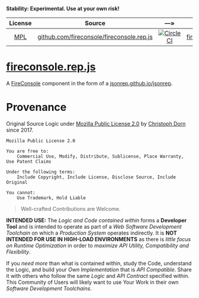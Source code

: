 
**Stability: Experimental. Use at your own risk!**

| License | Source | &#8212;&raquo; | [Website](https://github.com/fireconsole/fireconsole.rep.js/tree/master/workspace.sh) | [npm](https://github.com/npm/npm) |
| :---: | :---: | :---: | :---: | :---: |
| [MPL](https://opensource.org/licenses/MPL-2.0) | [github.com/fireconsole/fireconsole.rep.js](https://github.com/fireconsole/fireconsole.rep.js) | [![CircleCI](https://circleci.com/gh/fireconsole/fireconsole.rep.js.svg?style=svg)](https://circleci.com/gh/fireconsole/fireconsole.rep.js) | [fireconsole.github.io/fireconsole.rep.js](https://fireconsole.github.io/fireconsole.rep.js) | [fireconsole.rep.js](https://www.npmjs.com/package/fireconsole.rep.js)


[fireconsole.rep.js](https://fireconsole.github.io/fireconsole.rep.js)
===


A [FireConsole](https://github.com/fireconsole/) component in the form of a [jsonrep.github.io/jsonrep](https://jsonrep.github.io/jsonrep/).


Provenance
==========

Original Source Logic under [Mozilla Public License 2.0](https://opensource.org/licenses/MPL-2.0) by [Christoph Dorn](http://christophdorn.com) since 2017.

```
Mozilla Public License 2.0

You are free to:
    Commercial Use, Modify, Distribute, Sublicense, Place Warranty, Use Patent Claims

Under the following terms:
    Include Copyright, Include License, Disclose Source, Include Original

You cannot:
    Use Trademark, Hold Liable
```

> Well-crafted Contributions are Welcome.

**INTENDED USE:** The *Logic and Code contained within* forms a **Developer Tool** and is intended to operate as part of a *Web Software Development Toolchain* on which a *Production System* operates indirectly. It is **NOT INTENDED FOR USE IN HIGH-LOAD ENVIRONMENTS** as there is *little focus on Runtime Optimization* in order to *maximize API Utility, Compatibility and Flexibility*.

If you *need more* than what is contained within, study the Code, understand the Logic, and build your *Own Implementation* that is *API Compatible*. Share it with others who follow the same *Logic* and *API Contract* specified within. This Community of Users will likely want to use Your Work in their own *Software Development Toolchains*.
